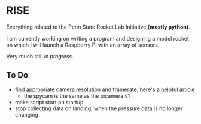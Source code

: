 # RISE

Everything related to the Penn State Rocket Lab Initiative **(mostly python)**.

I am currently working on writing a program and designing a model rocket on which I will launch a Raspberry Pi with an array of sensors.

Very much still *in progress*.


## To Do

- find appropriate camera resolution and framerate, [here's a helpful article](https://picamera.readthedocs.io/en/release-1.10/fov.html)
  - the spycam is the same as the picamera v1
- make script start on startup
- stop collecting data on landing, when the pressure data is no longer changing
